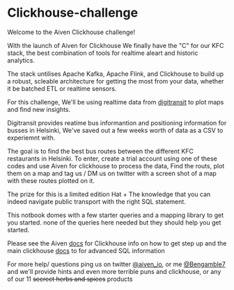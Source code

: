 # Clickhouse-challenge


Welcome to the Aiven Clickhouse challenge!

With the launch of Aiven for Clickhouse We finally have the "C" for our KFC stack, the best combination of tools for realtime aleart and historic analytics.

The stack untilises Apache Kafka, Apache Flink, and Clickhouse to build up a robust, scleable architecture for getting the most from your data, whether it be batched ETL or realtime sensors.

For this challenge, We'll be using realtime data from [digitransit](https://digitransit.fi/en/developers/apis/4-realtime-api/) to plot maps and find new insights.

Digitransit provides reatime bus informantion and positioning information for busses in Helsinki, We've saved out a few weeks worth of data as a CSV to experiemnt with.

The goal is to find the best bus routes between the different KFC restaurants in Helsinki. To enter, create a trial account using one of these codes and use Aiven for clickhouse to process the data, Find the routs, plot them on a map and tag us / DM us on twitter with a screen shot of a map with these routes plotted on it.  

The prize for this is a limited edition Hat + The knowledge that you can indeed navigate public transport with the right SQL statement.

This notbook domes with a few starter queries and a mapping library to get you started. none of the queries here needed but they should help you get started. 

Please see the Aiven [docs](https://docs.aiven.io/docs/products/clickhouse/getting-started.html) for Clickhouse info on how to get step up and the main clickhouse [docs](https://clickhouse.com/docs/en/sql-reference) to for advanced SQL information 

For more help/ questions ping us on twitter [@aiven_io](https://twitter.com/aiven_io), or me [@Bengamble7](https://twitter.com/BenGamble7) and we'll provide hints and even more terrible puns and clickhouse, or any of our 11 ~~secrect herbs and spices~~ products

